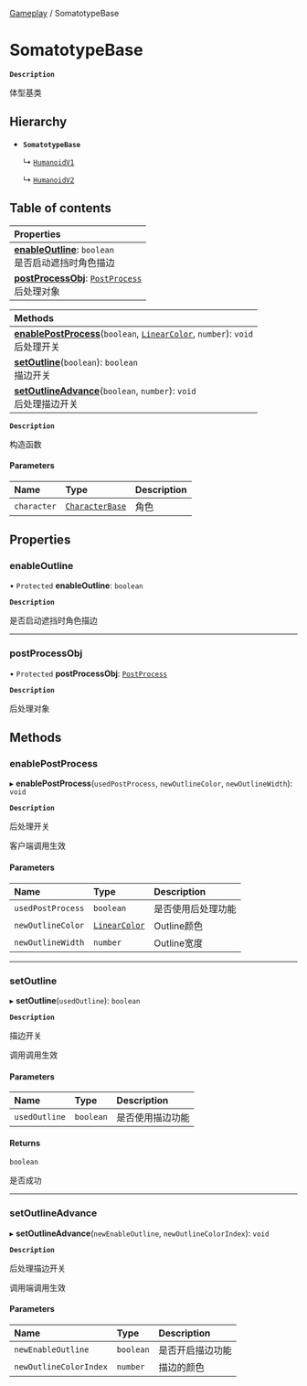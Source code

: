 [Gameplay](../modules/Gameplay.Gameplay.md) / SomatotypeBase

# SomatotypeBase <Badge type="tip" text="Class" /> <Score text="SomatotypeBase" />

**`Description`**

体型基类

## Hierarchy

- **`SomatotypeBase`**

  ↳ [`HumanoidV1`](Gameplay.HumanoidV1.md)

  ↳ [`HumanoidV2`](Gameplay.HumanoidV2.md)

## Table of contents

| Properties |
| :-----|
| **[enableOutline](Gameplay.SomatotypeBase.md#enableoutline)**: `boolean` <br> 是否启动遮挡时角色描边|
| **[postProcessObj](Gameplay.SomatotypeBase.md#postprocessobj)**: [`PostProcess`](Gameplay.PostProcess.md) <br> 后处理对象|

| Methods |
| :-----|
| **[enablePostProcess](Gameplay.SomatotypeBase.md#enablepostprocess)**(`boolean`, [`LinearColor`](Type.LinearColor.md), `number`): `void` <br> 后处理开关|
| **[setOutline](Gameplay.SomatotypeBase.md#setoutline)**(`boolean`): `boolean` <br> 描边开关|
| **[setOutlineAdvance](Gameplay.SomatotypeBase.md#setoutlineadvance)**(`boolean`, `number`): `void` <br> 后处理描边开关|

**`Description`**

构造函数

#### Parameters

| Name | Type | Description |
| :------ | :------ | :------ |
| `character` | [`CharacterBase`](Gameplay.CharacterBase.md) | 角色 |

## Properties

### enableOutline <Score text="enableOutline" /> 

• `Protected` **enableOutline**: `boolean`

**`Description`**

是否启动遮挡时角色描边

___

### postProcessObj <Score text="postProcessObj" /> 

• `Protected` **postProcessObj**: [`PostProcess`](Gameplay.PostProcess.md)

**`Description`**

后处理对象

## Methods

### enablePostProcess <Score text="enablePostProcess" /> 

▸ **enablePostProcess**(`usedPostProcess`, `newOutlineColor`, `newOutlineWidth`): `void` <Badge type="tip" text="other" />

**`Description`**

后处理开关

客户端调用生效

#### Parameters

| Name | Type | Description |
| :------ | :------ | :------ |
| `usedPostProcess` | `boolean` | 是否使用后处理功能 |
| `newOutlineColor` | [`LinearColor`](Type.LinearColor.md) | Outline颜色 |
| `newOutlineWidth` | `number` | Outline宽度 |


___

### setOutline <Score text="setOutline" /> 

▸ **setOutline**(`usedOutline`): `boolean` <Badge type="tip" text="other" />

**`Description`**

描边开关

调用调用生效

#### Parameters

| Name | Type | Description |
| :------ | :------ | :------ |
| `usedOutline` | `boolean` | 是否使用描边功能 |

#### Returns

`boolean`

是否成功

___

### setOutlineAdvance <Score text="setOutlineAdvance" /> 

▸ **setOutlineAdvance**(`newEnableOutline`, `newOutlineColorIndex`): `void` <Badge type="tip" text="other" />

**`Description`**

后处理描边开关

调用端调用生效

#### Parameters

| Name | Type | Description |
| :------ | :------ | :------ |
| `newEnableOutline` | `boolean` | 是否开启描边功能 |
| `newOutlineColorIndex` | `number` | 描边的颜色 |

